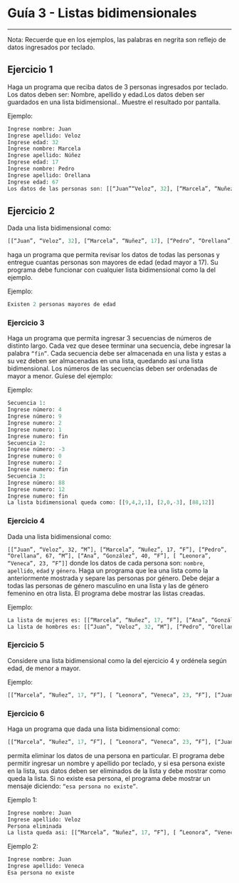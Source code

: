 # Guía 3 - Listas bidimensionales
---

Nota: Recuerde que en los ejemplos, las palabras en negrita son reflejo de datos ingresados por
teclado.

## Ejercicio 1

Haga un programa que reciba datos de 3 personas ingresados por teclado. Los datos
deben ser: Nombre, apellido y edad.Los datos deben ser guardados en una lista
bidimensional.. Muestre el resultado por pantalla.

Ejemplo:

```	Python
Ingrese nombre: Juan
Ingrese apellido: Veloz
Ingrese edad: 32
Ingrese nombre: Marcela
Ingrese apellido: Núñez
Ingrese edad: 17
Ingrese nombre: Pedro
Ingrese apellido: Orellana
Ingrese edad: 67
Los datos de las personas son: [[“Juan”“Veloz”, 32], [“Marcela”, “Nuñez”, 17], [“Pedro”, “Orellana”, 67]]
```

## Ejercicio 2

Dada una lista bidimensional como:

``` python
[[“Juan”, “Veloz”, 32], [“Marcela”, “Nuñez”, 17], [“Pedro”, “Orellana”, 67], [“Ana”, “González”, 40], [ ”Leonora”, “Veneca”, 23]]
```

haga un programa que permita revisar los datos de todas las personas y entregue
cuantas personas son mayores de edad (edad mayor a 17).
Su programa debe funcionar con cualquier lista bidimensional como la del ejemplo.

Ejemplo:

``` python
Existen 2 personas mayores de edad
```

### Ejercicio 3

Haga un programa que permita ingresar 3 secuencias de números de distinto largo.
Cada vez que desee terminar una secuencia, debe ingresar la palabra `“fin”`. Cada secuencia debe ser almacenada en una lista y estas a su vez deben ser almacenadas en una lista, quedando así una lista bidimensional. Los números de las secuencias deben ser ordenadas de mayor a menor. Guíese del ejemplo:

Ejemplo:
    
``` python
Secuencia 1:
Ingrese número: 4
Ingrese número: 9
Ingrese numero: 2
Ingrese numero: 1
Ingrese numero: fin
Secuencia 2:
Ingrese número: -3
Ingrese numero: 0
Ingrese numero: 2
Ingrese numero: fin
Secuencia 3:
Ingrese número: 88
Ingrese numero: 12
Ingrese numero: fin
La lista bidimensional queda como: [[9,4,2,1], [2,0,-3], [88,12]]
```

### Ejercicio 4
Dada una lista bidimensional como:

`[[“Juan”, “Veloz”, 32, “M”], [“Marcela”, “Nuñez”, 17, “F”], [“Pedro”, “Orellana”, 67, “M”], [“Ana”, “González”, 40, “F”], [ ”Leonora”, “Veneca”, 23, “F”]]`
donde los datos de cada persona son: ``nombre``, ``apellido``, ``edad`` y ``género``.
Haga un programa que lea una lista como la anteriormente mostrada y separe las personas
por género. Debe dejar a todas las personas de género masculino en una lista y las de
género femenino en otra lista. El programa debe mostrar las listas creadas.

Ejemplo:
    
``` python
La lista de mujeres es: [[“Marcela”, “Nuñez”, 17, “F”], [“Ana”, “González”, 40, “F”], [”Leonora”, “Veneca”, 23, “F”]]
La lista de hombres es: [[“Juan”, “Veloz”, 32, “M”], [“Pedro”, “Orellana”, 67, “M”]]
```

### Ejercicio 5

Considere una lista bidimensional como la del ejercicio 4 y ordénela según edad, de menor a mayor.

Ejemplo:

``` python
[[“Marcela”, “Nuñez”, 17, “F”], [ ”Leonora”, “Veneca”, 23, “F”], [“Juan”, “Veloz”, 32, “M”], [“Ana”, “González”, 40, “F”], [“Pedro”, “Orellana”, 67, “M”]]
```

### Ejercicio 6

Haga un programa que dada una lista bidimensional como:

``` Python
[[“Marcela”, “Nuñez”, 17, “F”], [ ”Leonora”, “Veneca”, 23, “F”], [“Juan”, “Veloz”, 32, “M”], [“Ana”, “González”, 40, “F”], [“Pedro”, “Orellana”, 67, “M”]]
```
permita eliminar los datos de una persona en particular. El programa debe permitir ingresar un nombre y apellido por teclado, y si esa persona existe en la lista, sus datos deben ser eliminados de la lista y debe mostrar como queda la lista. Si no existe esa persona, el programa debe mostrar un mensaje diciendo: ``“esa persona no existe”``.

Ejemplo 1:

``` Python
Ingrese nombre: Juan
Ingrese apellido: Veloz
Persona eliminada
La lista queda asi: [[“Marcela”, “Nuñez”, 17, “F”], [ ”Leonora”, “Veneca”, 23, “F”], [“Ana”, “González”, 40, “F”], [“Pedro”, “Orellana”, 67, “M”]]
```

Ejemplo 2:

``` Python
Ingrese nombre: Juan
Ingrese apellido: Veneca
Esa persona no existe
```